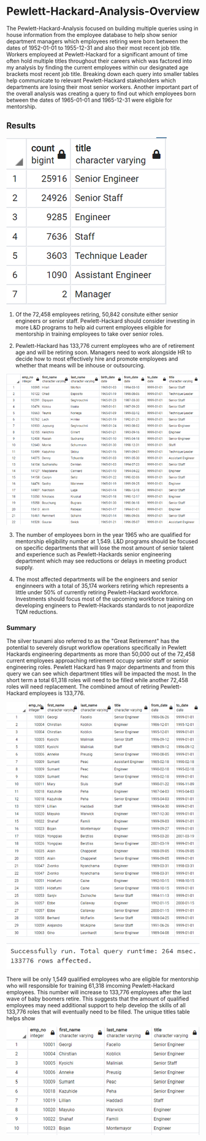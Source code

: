# Pewlett-Hackard-Analysis-Overview

The Pewlett-Hackard-Analysis focused on building multiple queries using in house information from the employee database to help show senior department managers which employees retiring were born between the dates of 1952-01-01 to 1955-12-31 and also their most recent job title.  Workers employeed at Pewlett-Hackard for a significant amount of time often hold multiple titles throughout their careers which was factored into my analysis by finding the current employees within our designated age brackets most recent job title.  Breaking down each query into smaller tables help communicate to relevant Pewlett-Hackard stakeholders which departments are losing their most senior workers.  Another important part of the overall analysis was creating a query to find out which employees born between the dates of 1965-01-01 and 1965-12-31 were eligible for mentorship.   



## Results 
![plot](https://github.com/rhutDU18/Pewlett-Hackard-Analysis/blob/main/Pewlett-Hackard-Analysis%20Folder/Queries/Retiring_titles.png)

1. Of the 72,458 employees retiring, 50,842 consitute either senior engineers or senior staff.  Pewlett-Hackard should consider investing in more L&D programs to help aid current employees eligible for mentorship in training employees to take over senior roles. 
 
2.  Pewlett-Hackard has 133,776 current employees who are of retirement age and will be retiring soon. Managers need to work alongside HR to decide how to most effectively hire and promote employees and whether that means will be inhouse or outsourcing. 
 
![plot](https://github.com/rhutDU18/Pewlett-Hackard-Analysis/blob/main/Pewlett-Hackard-Analysis%20Folder/Queries/Mentorship_Eligibility.png)



3. The number of employees born in the year 1965 who are qualified for mentorship eligibility number at 1,549. L&D programs should be focused on specific departments that will lose the most amount of senior talent and experience such as Pewlett-Hackards senior engineering department which may see reductions or delays in meeting product supply. 

4. The most affected departments will be the engineers and senior enginneers with a total of 35,174 workers retiring which represents a little under 50% of currently retiring Pewlett-Hackard workforce.  Investments should focus most of the upcoming workforce training on developing engineers to Pewlett-Hackards standards to not jeapordize TQM reductions.   



### Summary 

The silver tsunami also referred to as the "Great Retirement" has the potential to severely disrupt workflow operations specifically in Pewlett Hackards engineering departments as more than 50,000 out of the 72,458 current employees approaching retirement occupy senior staff or senior engineering roles. Pewlett Hackard has 9 major departments and from this query we can see which department titles will be impacted the most.  In the short term a total 61,318 roles will need to be filled while another 72,458 roles will need replacement. The combined amout of retiring Pewlett-Hackard employees is 133,776.

![plot](https://github.com/rhutDU18/Pewlett-Hackard-Analysis/blob/main/Pewlett-Hackard-Analysis%20Folder/Queries/Total_Retirement_Titles%20.png)

![plot](https://github.com/rhutDU18/Pewlett-Hackard-Analysis/blob/main/Pewlett-Hackard-Analysis%20Folder/Queries/Employees%20of%20retirement%20age%20.png)

There will be only 1,549 qualified employees who are eligible for mentorship who will responsible for training 61,318 imcoming Pewlett-Hackard employees.  This number will increase to 133,776 employees after the last wave of baby boomers retire.  This suggests that the amount of qualified employees may need additional support to help develop the skills of all 133,776 roles that will eventually need to be filled.  The unique titles table helps show 

![plot](https://github.com/rhutDU18/Pewlett-Hackard-Analysis/blob/main/Pewlett-Hackard-Analysis%20Folder/Queries/Unique%20titles%20.png)




